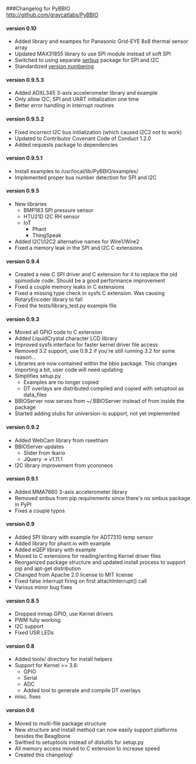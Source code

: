 ###Changelog for PyBBIO  
http://github.com/graycatlabs/PyBBIO   

#### version 0.10
 * Added library and exampes for Panasonic Grid-EYE 8x8 thermal sensor array
 * Updated MAX31855 library to use SPI module instead of soft SPI
 * Switched to using separate [serbus](https://github.com/graycatlabs/serbus) package for SPI and I2C
 * Standardized [version numbering](https://github.com/graycatlabs/PyBBIO/wiki#version-numbering)

#### version 0.9.5.3
 * Added ADXL345 3-axis accelerometer library and example
 * Only allow I2C, SPI and UART initialization one time
 * Better error handling in interrupt routines

#### version 0.9.5.2
 * Fixed incorrect I2C bus initialization (which caused I2C2 not to work)
 * Updated to Contributor Covenant Code of Conduct 1.2.0
 * Added requests package to dependencies

#### version 0.9.5.1
 * Install examples to /usr/local/lib/PyBBIO/examples/
 * Implemented proper bus number detection for SPI and I2C

#### version 0.9.5
 * New libraries
   * BMP183 SPI pressure sensor
   * HTU21D I2C RH sensor
   * IoT
     * Phant
     * ThingSpeak
 * Added I2C1/I2C2 alternative names for Wire1/Wire2
 * Fixed a memory leak in the SPI and I2C C extensions

#### version 0.9.4
  * Created a new C SPI driver and C extension for it to replace the old 
    spimodule code. Should be a good performance improvement
  * Fixed a couple memory leaks in C extensions 
  * Fixed a missing type check in sysfs C extension. Was causing RotaryEncoder 
    library to fail
  * Fixed the tests/library_test.py example file

#### version 0.9.3
  * Moved all GPIO code to C extension
  * Added LiquidCrystal character LCD library
  * Improved sysfs interface for faster kernel driver file access 
  * Removed 3.2 support, use 0.9.2 if you're still running 3.2 for some reason...
  * Libraries are now contained within the bbio package. This changes importing a bit, user code will need updating
  * Simplifies setup.py
    * Examples are no longer copied
    * DT overlays are distributed compiled and copied with setuptool as data_files
  * BBIOServer now serves from ~/.BBIOServer instead of from inside the package
  * Started adding stubs for universion-io support, not yet implemented

#### version 0.9.2
  * Added WebCam library from rseetham
  * BBIOServer updates
    * Slider from Ikario
    * JQuery -> v1.11.1
  * I2C library improvement from ycoroneos

#### version 0.9.1
  * Added MMA7660 3-axis accelerometer library
  * Removed smbus from pip requirements since there's no smbus package in PyPI
  * Fixes a couple typos

#### version 0.9
  * Added SPI library with example for ADT7310 temp sensor
  * Added library for phant.io with example
  * Added eQEP library with example
  * Moved to C extensions for reading/writing Kernel driver files
  * Reorganized package structure and updated install process to support pip and apt-get distribution
  * Changed from Apache 2.0 license to MIT license
  * Fixed false interrupt firing on first attachInterrupt() call
  * Various minor bug fixes

#### version 0.8.5
 * Dropped mmap GPIO, use Kernel drivers
 * PWM fully working
 * I2C support
 * Fixed USR LEDs

#### version 0.8
 * Added tools/ directory for install helpers
 * Support for Kernel >= 3.8:
   * GPIO
   * Serial
   * ADC
   * Added tool to generate and compile DT overlays
 * misc. fixes

#### version 0.6
 * Moved to multi-file package structure
 * New structure and install method can now easily support platforms besides 
   the Beaglbone
 * Swithed to setuptools instead of distutils for setup.py
 * All memory access moved to C extension to increase speed
 * Created this changelog!
